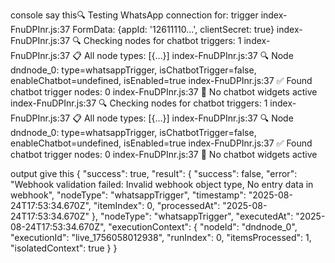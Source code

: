console say this🔍 Testing WhatsApp connection for: trigger
index-FnuDPInr.js:37 FormData: {appId: '12611110...', clientSecret: true}
index-FnuDPInr.js:37 🔍 Checking nodes for chatbot triggers: 1
index-FnuDPInr.js:37 📋 All node types: [{…}]
index-FnuDPInr.js:37 🔍 Node dndnode_0: type=whatsappTrigger, isChatbotTrigger=false, enableChatbot=undefined, isEnabled=true
index-FnuDPInr.js:37 ✅ Found chatbot trigger nodes: 0
index-FnuDPInr.js:37 🤖 No chatbot widgets active
index-FnuDPInr.js:37 🔍 Checking nodes for chatbot triggers: 1
index-FnuDPInr.js:37 📋 All node types: [{…}]
index-FnuDPInr.js:37 🔍 Node dndnode_0: type=whatsappTrigger, isChatbotTrigger=false, enableChatbot=undefined, isEnabled=true
index-FnuDPInr.js:37 ✅ Found chatbot trigger nodes: 0
index-FnuDPInr.js:37 🤖 No chatbot widgets active


output give this 
{
  "success": true,
  "result": {
    "success": false,
    "error": "Webhook validation failed: Invalid webhook object type, No entry data in webhook",
    "nodeType": "whatsappTrigger",
    "timestamp": "2025-08-24T17:53:34.670Z",
    "itemIndex": 0,
    "processedAt": "2025-08-24T17:53:34.670Z"
  },
  "nodeType": "whatsappTrigger",
  "executedAt": "2025-08-24T17:53:34.670Z",
  "executionContext": {
    "nodeId": "dndnode_0",
    "executionId": "live_1756058012938",
    "runIndex": 0,
    "itemsProcessed": 1,
    "isolatedContext": true
  }
}